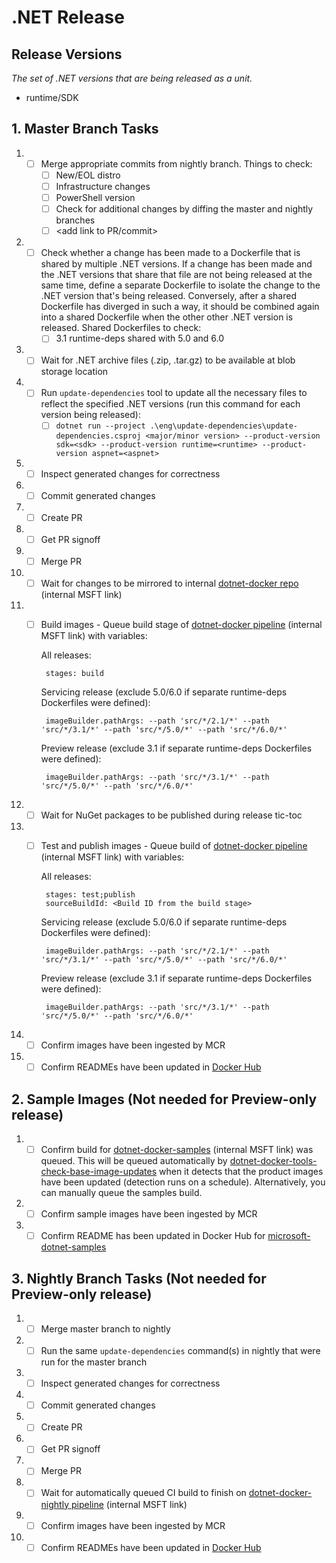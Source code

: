 # .NET Release

## Release Versions

_The set of .NET versions that are being released as a unit._

* runtime/SDK

## 1. Master Branch Tasks

1. - [ ] Merge appropriate commits from nightly branch.  Things to check:
      - [ ] New/EOL distro
      - [ ] Infrastructure changes
      - [ ] PowerShell version
      - [ ] Check for additional changes by diffing the master and nightly branches
      - [ ] &lt;add link to PR/commit&gt;
1. - [ ] Check whether a change has been made to a Dockerfile that is shared by multiple .NET versions. If a change has been made and the .NET versions that share that file are not being released at the same time, define a separate Dockerfile to isolate the change to the .NET version that's being released. Conversely, after a shared Dockerfile has diverged in such a way, it should be combined again into a shared Dockerfile when the other other .NET version is released. Shared Dockerfiles to check:
      - [ ] 3.1 runtime-deps shared with 5.0 and 6.0
1. - [ ] Wait for .NET archive files (.zip, .tar.gz) to be available at blob storage location
1. - [ ] Run `update-dependencies` tool to update all the necessary files to reflect the specified .NET versions (run this command for each version being released):
      - [ ] `dotnet run --project .\eng\update-dependencies\update-dependencies.csproj <major/minor version> --product-version sdk=<sdk> --product-version runtime=<runtime> --product-version aspnet=<aspnet>`
1. - [ ] Inspect generated changes for correctness
1. - [ ] Commit generated changes
1. - [ ] Create PR
1. - [ ] Get PR signoff
1. - [ ] Merge PR
1. - [ ] Wait for changes to be mirrored to internal [dotnet-docker repo](https://dev.azure.com/dnceng/internal/_git/dotnet-dotnet-docker) (internal MSFT link)
1. - [ ] Build images - Queue build stage of [dotnet-docker pipeline](https://dev.azure.com/dnceng/internal/_build?definitionId=373) (internal MSFT link) with variables:

      All releases:

          stages: build

      Servicing release (exclude 5.0/6.0 if separate runtime-deps Dockerfiles were defined):

          imageBuilder.pathArgs: --path 'src/*/2.1/*' --path 'src/*/3.1/*' --path 'src/*/5.0/*' --path 'src/*/6.0/*'

      Preview release (exclude 3.1 if separate runtime-deps Dockerfiles were defined):

          imageBuilder.pathArgs: --path 'src/*/3.1/*' --path 'src/*/5.0/*' --path 'src/*/6.0/*'
1. - [ ] Wait for NuGet packages to be published during release tic-toc
1. - [ ] Test and publish images - Queue build of [dotnet-docker pipeline](https://dev.azure.com/dnceng/internal/_build?definitionId=373) (internal MSFT link) with variables:

      All releases:

          stages: test;publish
          sourceBuildId: <Build ID from the build stage>

      Servicing release (exclude 5.0/6.0 if separate runtime-deps Dockerfiles were defined):

          imageBuilder.pathArgs: --path 'src/*/2.1/*' --path 'src/*/3.1/*' --path 'src/*/5.0/*' --path 'src/*/6.0/*'

      Preview release (exclude 3.1 if separate runtime-deps Dockerfiles were defined):

          imageBuilder.pathArgs: --path 'src/*/3.1/*' --path 'src/*/5.0/*' --path 'src/*/6.0/*'
1. - [ ] Confirm images have been ingested by MCR
1. - [ ] Confirm READMEs have been updated in [Docker Hub](https://hub.docker.com/_/microsoft-dotnet)

## 2. Sample Images (Not needed for Preview-only release)

1. - [ ] Confirm build for [dotnet-docker-samples](https://dev.azure.com/dnceng/internal/_build?definitionId=376) (internal MSFT link) was queued. This will be queued automatically by [dotnet-docker-tools-check-base-image-updates](https://dev.azure.com/dnceng/internal/_build?definitionId=536) when it detects that the product images have been updated (detection runs on a schedule). Alternatively, you can manually queue the samples build.
1. - [ ] Confirm sample images have been ingested by MCR
1. - [ ] Confirm README has been updated in Docker Hub for [microsoft-dotnet-samples](https://hub.docker.com/_/microsoft-dotnet-samples/)

## 3. Nightly Branch Tasks (Not needed for Preview-only release)

1. - [ ] Merge master branch to nightly
1. - [ ] Run the same `update-dependencies` command(s) in nightly that were run for the master branch
1. - [ ] Inspect generated changes for correctness
1. - [ ] Commit generated changes
1. - [ ] Create PR
1. - [ ] Get PR signoff
1. - [ ] Merge PR
1. - [ ] Wait for automatically queued CI build to finish on [dotnet-docker-nightly pipeline](https://dev.azure.com/dnceng/internal/_build?definitionId=359) (internal MSFT link)
1. - [ ] Confirm images have been ingested by MCR
1. - [ ] Confirm READMEs have been updated in [Docker Hub](https://hub.docker.com/_/microsoft-dotnet-nightly)
